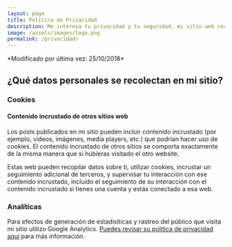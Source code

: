 ```yaml
---
layout: page
title: Política de Privacidad
description: Me interesa tu privacidad y tu seguridad, mi sitio web recolecta alguna información sobre ti (muy poca realmente) y aquí te explico qué.
image: /assets/images/logo.png
permalink: /privacidad/
---
```


<p class="text-center">*Modificado por última vez: 25/10/2018*</p>

## ¿Qué datos personales se recolectan en mi sitio?

### Cookies

#### Contenido incrustado de otros sitios web
Los posts publicados en mi sitio pueden incluir contenido incrustado (por ejemplo, videos, imágenes, media players, etc.) que podrían hacer uso de cookies. El contenido incrustado de otros sitios se comporta exactamente de la misma manera que si hubieras visitado el otro website.

Estas web pueden recopilar datos sobre ti, utilizar cookies, incrustar un seguimiento adicional de terceros, y supervisar tu interacción con ese contenido incrustado, incluido el seguimiento de su interacción con el contenido incrustado si tienes una cuenta y estás conectado a esa web.

### Analíticas
Para efectos de generación de estadísiticas y rastreo del público que visita mi sitio utilizo Google Analytics. [Puedes revisar su política de privacidad aquí][1] para más información.

[1]: https://policies.google.com/privacy